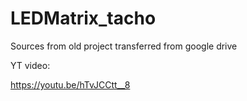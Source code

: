 # LEDMatrix_tacho

Sources from old project transferred from google drive

YT video:

https://youtu.be/hTvJCCtt__8
